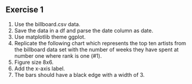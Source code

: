 ## Exercise 1

1. Use the billboard.csv data.
2. Save the data in a df and parse the date column as date.
3. Use matplotlib theme ggplot.
4. Replicate the following chart which represents the top ten artists from the billboard data set with the number of weeks they have spent at number one where rank is one (#1). 
5. Figure size 8x6.
6. Add the x-axis label.
8. The bars should have a black edge with a width of 3.

  
